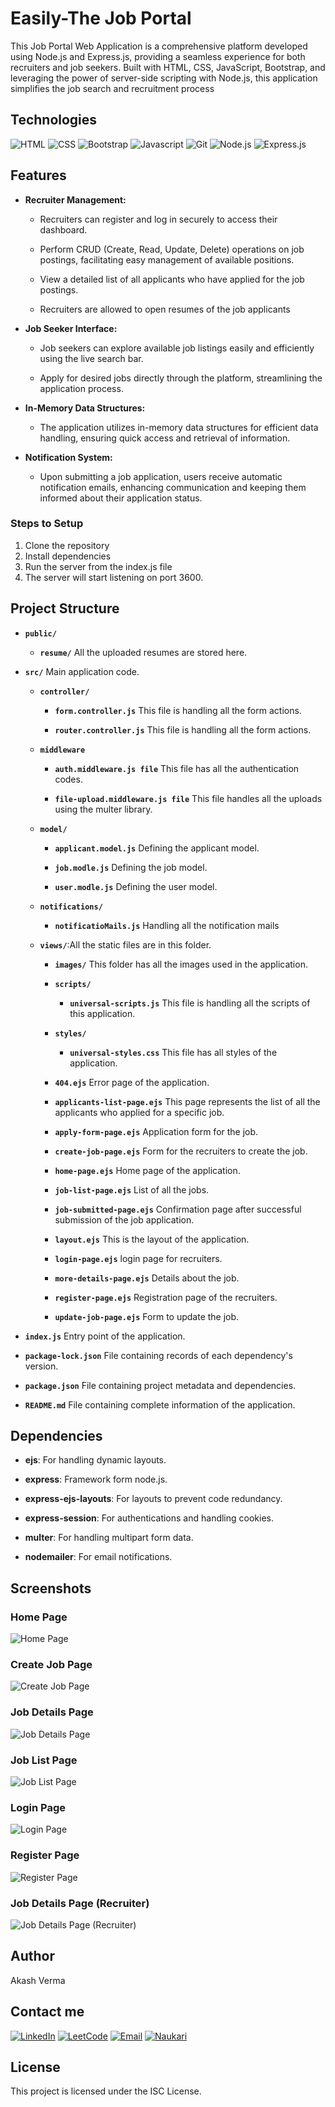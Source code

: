 # Easily-The Job Portal

This Job Portal Web Application is a comprehensive platform developed using Node.js and Express.js, providing a seamless experience for both recruiters and job seekers. Built with HTML, CSS, JavaScript, Bootstrap, and leveraging the power of server-side scripting with Node.js, this application simplifies the job search and recruitment process


## Technologies

![HTML](https://img.shields.io/badge/HTML5-E34F26?style=for-the-badge&logo=html5&logoColor=white)
![CSS](https://img.shields.io/badge/CSS3-1572B6?style=for-the-badge&logo=css3&logoColor=white)
![Bootstrap](https://img.shields.io/badge/Bootstrap-563D7C?style=for-the-badge&logo=bootstrap&logoColor=white)
![Javascript](https://img.shields.io/badge/JavaScript-F7DF1E?style=for-the-badge&logo=javascript&logoColor=black)
![Git](https://img.shields.io/badge/GIT-E44C30?style=for-the-badge&logo=git&logoColor=white)
![Node.js](https://img.shields.io/badge/Node.js-43853D?style=for-the-badge&logo=node.js&logoColor=white)
![Express.js](https://img.shields.io/badge/Express.js-404D59?style=for-the-badge)



## Features

- **Recruiter Management:** 

    - Recruiters can register and log in securely to access their dashboard.

    - Perform CRUD (Create, Read, Update, Delete) operations on job postings, facilitating easy management of available positions.

    - View a detailed list of all applicants who have applied for the job postings.

    - Recruiters are allowed to open resumes of the job applicants

- **Job Seeker Interface:**

    - Job seekers can explore available job listings easily and efficiently using the live search bar.

    - Apply for desired jobs directly through the platform, streamlining the application process.

- **In-Memory Data Structures:**

    - The application utilizes in-memory data structures for efficient data handling, ensuring quick access and retrieval of information.

- **Notification System:**

    - Upon submitting a job application, users receive automatic notification emails, enhancing communication and keeping them informed about their application status.

### Steps to Setup

1. Clone the repository
2. Install dependencies
3. Run the server from the index.js file 
3. The server will start listening on port 3600.


## Project Structure

- **`public/`**

    - **`resume/`** All the uploaded resumes are stored here.

- **`src/`** Main application code.  

     - **`controller/`**
         - **`form.controller.js`** This file is handling all the form actions.

         - **`router.controller.js`** This file is handling all the form actions.

     - **`middleware`**
        - **`auth.middleware.js file`** This file has all the authentication codes.

        - **`file-upload.middleware.js file`** This file handles all the uploads using the multer library.

     - **`model/`**

         - **`applicant.model.js`** Defining the applicant model.

         - **`job.modle.js`** Defining the job model.

         - **`user.modle.js`** Defining the user model.

     - **`notifications/`**

         - **`notificatioMails.js`** Handling all the notification mails

     - **`views/`**:All the static files are in this folder. 

        - **`images/`** This folder has all the images used in the application.

        - **`scripts/`** 

            - **`universal-scripts.js`** This file is handling all the scripts of this application.

        - **`styles/`**

            - **`universal-styles.css`** This file has all styles of the application.
        
        - **`404.ejs`** Error page of the application.

        - **`applicants-list-page.ejs`** This page represents the list of all the applicants who applied for a specific job.

        - **`apply-form-page.ejs`** Application form for the job.

        - **`create-job-page.ejs`** Form for the recruiters to create the job.

        - **`home-page.ejs`** Home page of the application.

        - **`job-list-page.ejs`** List of all the jobs.

        - **`job-submitted-page.ejs`** Confirmation page after successful submission of the job application.

        - **`layout.ejs`** This is the layout of the application.

        - **`login-page.ejs`** login page for recruiters.

        - **`more-details-page.ejs`** Details about the job.

        - **`register-page.ejs`** Registration page of the recruiters.

        - **`update-job-page.ejs`** Form to update the job.


- **`index.js`** Entry point of the application.
- **`package-lock.json`** File containing records of each dependency's version.
- **`package.json`** File containing project metadata and dependencies.
- **`README.md`** File containing complete information of the application.


## Dependencies

  - **ejs**: For handling dynamic layouts.

  - **express**: Framework form node.js.

  - **express-ejs-layouts**: For layouts to prevent code redundancy.

  - **express-session**: For authentications and handling cookies.

  - **multer**: For handling multipart form data.

  - **nodemailer**: For email notifications.


## Screenshots

### Home Page

![Home Page](/src/views/images/Easily-Home-Page.jpg "Home Page")

### Create Job Page

![Create Job Page](/src/views/images/Easily-Create-Job-Page.jpg "Create Job Page")

### Job Details Page

![Job Details Page](/src/views/images/Easily-Job-Details-page.jpg "Job Details Page")

### Job List Page

![Job List Page](/src/views/images/Easily-Job-List-Page.jpg "Job List Page")

### Login Page

![Login Page](/src/views/images/Easily-Login-Page.jpg "Login Page")

### Register Page

![Register Page](/src/views/images/Easily-Register-Page.jpg "Register Page")

### Job Details Page (Recruiter)

![Job Details Page (Recruiter)](/src/views/images/Easily-Rec-Job-Details-Page.jpg "Job Details Page (Recruiter)")


## Author

Akash Verma

## Contact me 

 [![LinkedIn](https://img.shields.io/badge/LinkedIn-0077B5?style=for-the-badge&logo=linkedin&logoColor=white)](https://www.linkedin.com/in/akash-verma-09aug2000/)  [![LeetCode](https://img.shields.io/badge/-LeetCode-FFA116?style=for-the-badge&logo=LeetCode&logoColor=black)](https://leetcode.com/Akash_Verma2000/)  [![Email](https://img.shields.io/badge/Email-D14836?style=for-the-badge&logo=gmail&logoColor=white)](mailto:akash.verma217112@gmail.com) 
 [![Naukari](https://img.shields.io/badge/Naukri.com-0A66C2?style=for-the-badge&logo=Naukri.com&logoColor=white)](https://www.naukri.com/mnjuser/profile)

## License

This project is licensed under the ISC License.

